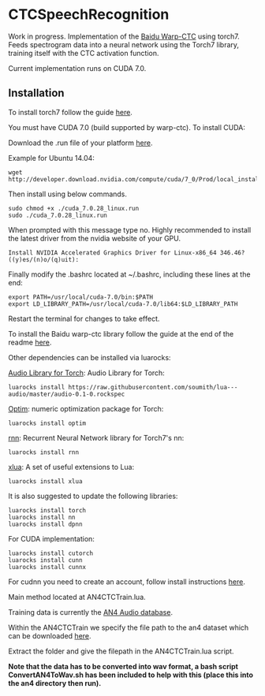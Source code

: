 # CTCSpeechRecognition

Work in progress. Implementation of the [Baidu Warp-CTC](https://github.com/baidu-research/warp-ctc) using torch7. Feeds spectrogram data into a neural network using the Torch7 library, training itself with the CTC activation function.

Current implementation runs on CUDA 7.0.

## Installation

To install torch7 follow the guide [here](http://torch.ch/docs/getting-started.html).

You must have CUDA 7.0 (build supported by warp-ctc). To install CUDA:

Download the .run file of your platform [here](https://developer.nvidia.com/cuda-toolkit-70).

Example for Ubuntu 14.04:
```
wget http://developer.download.nvidia.com/compute/cuda/7_0/Prod/local_installers/cuda_7.0.28_linux.run
```
Then install using below commands.
```
sudo chmod +x ./cuda_7.0.28_linux.run
sudo ./cuda_7.0.28_linux.run
```
When prompted with this message type no. Highly recommended to install the latest driver from the nvidia website of your GPU.
```
Install NVIDIA Accelerated Graphics Driver for Linux-x86_64 346.46? ((y)es/(n)o/(q)uit):
```
Finally modify the .bashrc located at ~/.bashrc, including these lines at the end:
```
export PATH=/usr/local/cuda-7.0/bin:$PATH
export LD_LIBRARY_PATH=/usr/local/cuda-7.0/lib64:$LD_LIBRARY_PATH
```
Restart the terminal for changes to take effect.

To install the Baidu warp-ctc library follow the guide at the end of the readme [here](https://github.com/baidu-research/warp-ctc/blob/master/README.md).

Other dependencies can be installed via luarocks:

[Audio Library for Torch](https://github.com/soumith/lua---audio): Audio Library for Torch</a>:
```
luarocks install https://raw.githubusercontent.com/soumith/lua---audio/master/audio-0.1-0.rockspec
```

[Optim](https://github.com/torch/optim): numeric optimization package for Torch</a>:
```
luarocks install optim
```

[rnn](https://github.com/Element-Research/rnn): Recurrent Neural Network library for Torch7's nn</a>:
```
luarocks install rnn
```

[xlua](https://github.com/torch/xlua): A set of useful extensions to Lua</a>:
```
luarocks install xlua
```

It is also suggested to update the following libraries:
```
luarocks install torch
luarocks install nn
luarocks install dpnn
```
For CUDA implementation:
```
luarocks install cutorch
luarocks install cunn
luarocks install cunnx
```

For cudnn you need to create an account, follow install instructions [here](https://developer.nvidia.com/cudnn).


Main method located at AN4CTCTrain.lua.

Training data is currently the [AN4 Audio database](http://www.speech.cs.cmu.edu/databases/an4/). 

Within the AN4CTCTrain we specify the file path to the an4 dataset which can be downloaded [here](http://www.speech.cs.cmu.edu/databases/an4/an4_raw.bigendian.tar.gz).

Extract the folder and give the filepath in the AN4CTCTrain.lua script.

**Note that the data has to be converted into wav format, a bash script ConvertAN4ToWav.sh has been included to help with this (place this into the an4 directory then run).**
